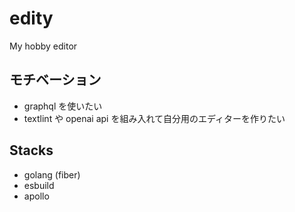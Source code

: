 # edity
My hobby editor

## モチベーション
- graphql を使いたい
- textlint や openai api を組み入れて自分用のエディターを作りたい

## Stacks
- golang (fiber)
- esbuild
- apollo
